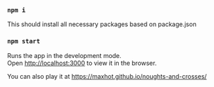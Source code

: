 ### `npm i`

This should install all necessary packages based on package.json

### `npm start`

Runs the app in the development mode.\
Open [http://localhost:3000](http://localhost:3000) to view it in the browser.

You can also play it at https://maxhot.github.io/noughts-and-crosses/
